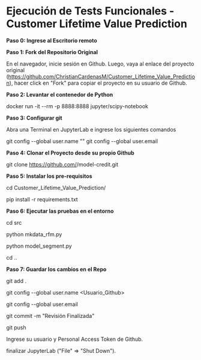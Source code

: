 # Ejecución de Tests Funcionales - Customer Lifetime Value Prediction

**Paso 0: Ingrese al Escritorio remoto**

**Paso 1: Fork del Repositorio Original**

En el navegador, inicie sesión en Github. Luego, vaya al enlace del proyecto original (https://github.com/ChristianCardenasM/Customer_Lifetime_Value_Prediction), 
hacer click en "Fork" para copiar el proyecto en su usuario de Github.

**Paso 2: Levantar el contenedor de Python**

docker run -it --rm -p 8888:8888 jupyter/scipy-notebook

**Paso 3: Configurar git**

Abra una Terminal en JupyterLab e ingrese los siguientes comandos

git config --global user.name "<USER>"
git config --global user.email <CORREO>

**Paso 4: Clonar el Proyecto desde su propio Github**

git clone https://github.com/<USER>/model-credit.git

**Paso 5: Instalar los pre-requisitos**

cd Customer_Lifetime_Value_Prediction/

pip install -r requirements.txt

**Paso 6: Ejecutar las pruebas en el entorno**

cd src

python mkdata_rfm.py

python model_segment.py

cd ..

**Paso 7: Guardar los cambios en el Repo**

git add .

git config --global user.name <Usuario_Github>

git config --global user.email <User email>

git commit -m "Revisión Finalizada"

git push

Ingrese su usuario y Personal Access Token de Github.

finalizar JupyterLab ("File" => "Shut Down").